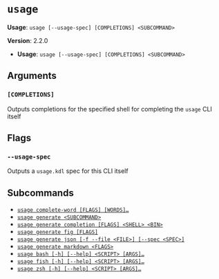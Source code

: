 # `usage`

**Usage**: `usage [--usage-spec] [COMPLETIONS] <SUBCOMMAND>`

**Version**: 2.2.0

- **Usage**: `usage [--usage-spec] [COMPLETIONS] <SUBCOMMAND>`

## Arguments

### `[COMPLETIONS]`

Outputs completions for the specified shell for completing the `usage` CLI itself

## Flags

### `--usage-spec`

Outputs a `usage.kdl` spec for this CLI itself

## Subcommands

- [`usage complete-word [FLAGS] [WORDS]…`](/cli/reference/complete-word.md)
- [`usage generate <SUBCOMMAND>`](/cli/reference/generate.md)
- [`usage generate completion [FLAGS] <SHELL> <BIN>`](/cli/reference/generate/completion.md)
- [`usage generate fig [FLAGS]`](/cli/reference/generate/fig.md)
- [`usage generate json [-f --file <FILE>] [--spec <SPEC>]`](/cli/reference/generate/json.md)
- [`usage generate markdown <FLAGS>`](/cli/reference/generate/markdown.md)
- [`usage bash [-h] [--help] <SCRIPT> [ARGS]…`](/cli/reference/bash.md)
- [`usage fish [-h] [--help] <SCRIPT> [ARGS]…`](/cli/reference/fish.md)
- [`usage zsh [-h] [--help] <SCRIPT> [ARGS]…`](/cli/reference/zsh.md)
